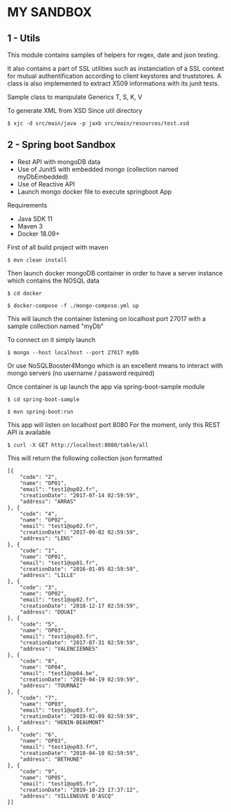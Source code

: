 **MY SANDBOX**
=======================================================

1 - Utils
-----------------------------
This module contains samples of helpers for regex, date and json testing.

It also contains a part of SSL utilities such as instanciation of a SSL context for mutual authentification according to client keystores and truststores.
A class is also implemented to extract X509 informations with its junit tests.

Sample class to manipulate Generics T, S, K, V

To generate XML from XSD
Since util directory

`$ xjc -d src/main/java -p jaxb src/main/resources/test.xsd`


2 - Spring boot Sandbox
----------------------
- Rest API with mongoDB data
- Use of Junit5 with embedded mongo (collection named myDbEmbedded)
- Use of Reactive API
- Launch mongo docker file to execute springboot App

Requirements
 - Java SDK 11
 - Maven 3
 - Docker 18.09+

First of all build project with maven 

`$ mvn clean install`

Then launch docker mongoDB container in order to have a server instance which contains the NOSQL data

`$ cd docker`

`$ docker-compose -f ./mongo-compose.yml up`

This will launch the container listening on localhost port 27017 with a sample collection named "myDb"

To connect on it simply launch

`$ mongo --host localhost --port 27017 myDb`

Or use NoSQLBooster4Mongo which is an excellent means to interact with mongo servers (no username / password required)

Once container is up
launch the app via spring-boot-sample module

`$ cd spring-boot-sample`

`$ mvn spring-boot:run`

This app will listen on localhost port 8080
For the moment, only this REST API is available

`$ curl -X GET http://localhost:8080/table/all`

This will return the following collection json formatted

```
[{
    "code": "2",
    "name": "OP01",
    "email": "test1@op02.fr",
    "creationDate": "2017-07-14 02:59:59",
    "address": "ARRAS"
}, {
    "code": "4",
    "name": "OP02",
    "email": "test1@op02.fr",
    "creationDate": "2017-09-02 02:59:59",
    "address": "LENS"
}, {
    "code": "1",
    "name": "OP01",
    "email": "test1@op01.fr",
    "creationDate": "2016-01-05 02:59:59",
    "address": "LILLE"
}, {
    "code": "3",
    "name": "OP02",
    "email": "test1@op02.fr",
    "creationDate": "2018-12-17 02:59:59",
    "address": "DOUAI"
}, {
    "code": "5",
    "name": "OP03",
    "email": "test1@op03.fr",
    "creationDate": "2017-07-31 02:59:59",
    "address": "VALENCIENNES"
}, {
    "code": "8",
    "name": "OP04",
    "email": "test1@op04.be",
    "creationDate": "2019-04-19 02:59:59",
    "address": "TOURNAI"
}, {
    "code": "7",
    "name": "OP03",
    "email": "test1@op03.fr",
    "creationDate": "2019-02-09 02:59:59",
    "address": "HENIN-BEAUMONT"
}, {
    "code": "6",
    "name": "OP03",
    "email": "test1@op03.fr",
    "creationDate": "2018-04-10 02:59:59",
    "address": "BETHUNE"
}, {
    "code": "9",
    "name": "OP05",
    "email": "test1@op05.fr",
    "creationDate": "2019-10-23 17:37:12",
    "address": "VILLENEUVE D'ASCQ"
}]
```
